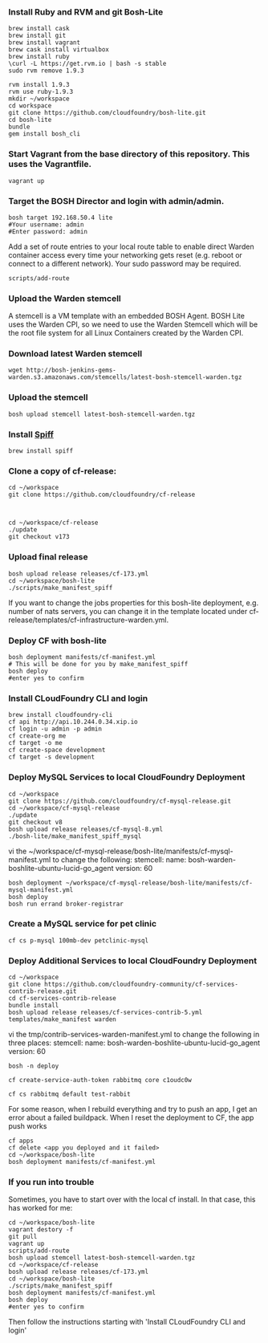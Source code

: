 ### Install Ruby and RVM and git Bosh-Lite
	brew install cask
	brew install git
	brew install vagrant
	brew cask install virtualbox
	brew install ruby
	\curl -L https://get.rvm.io | bash -s stable
	sudo rvm remove 1.9.3
	
	rvm install 1.9.3
	rvm use ruby-1.9.3
	mkdir ~/workspace
	cd workspace
	git clone https://github.com/cloudfoundry/bosh-lite.git
	cd bosh-lite
	bundle
	gem install bosh_cli
	

### Start Vagrant from the base directory of this repository. This uses the Vagrantfile.

    
    vagrant up
    

### Target the BOSH Director and login with admin/admin.

    
    bosh target 192.168.50.4 lite
    #Your username: admin
    #Enter password: admin
    

Add a set of route entries to your local route table to enable direct Warden container access every time your networking gets reset (e.g. reboot or connect to a different network). Your sudo password may be required.

    
    scripts/add-route
    

### Upload the Warden stemcell

A stemcell is a VM template with an embedded BOSH Agent. BOSH Lite uses the Warden CPI, so we need to use the Warden Stemcell which will be the root file system for all Linux Containers created by the Warden CPI.

### Download latest Warden stemcell

    
    wget http://bosh-jenkins-gems-warden.s3.amazonaws.com/stemcells/latest-bosh-stemcell-warden.tgz
    

### Upload the stemcell

    
    bosh upload stemcell latest-bosh-stemcell-warden.tgz

### Install [Spiff](https://github.com/cloudfoundry-incubator/spiff)

	brew install spiff
	
### Clone a copy of cf-release:
    
    cd ~/workspace
    git clone https://github.com/cloudfoundry/cf-release
    

    
    cd ~/workspace/cf-release
    ./update
    git checkout v173
    

### Upload final release

    bosh upload release releases/cf-173.yml
    cd ~/workspace/bosh-lite
    ./scripts/make_manifest_spiff

If you want to change the jobs properties for this bosh-lite deployment, e.g. number of nats servers, you can change it in the template located under cf-release/templates/cf-infrastructure-warden.yml.


### Deploy CF with bosh-lite

    bosh deployment manifests/cf-manifest.yml 
    # This will be done for you by make_manifest_spiff
    bosh deploy
    #enter yes to confirm
    
### Install CLoudFoundry CLI and login
	
	brew install cloudfoundry-cli
	cf api http://api.10.244.0.34.xip.io
	cf login -u admin -p admin
	cf create-org me
	cf target -o me
	cf create-space development
	cf target -s development

### Deploy MySQL Services to local CloudFoundry Deployment
	
	cd ~/workspace
	git clone https://github.com/cloudfoundry/cf-mysql-release.git
	cd ~/workspace/cf-mysql-release
	./update
	git checkout v8	
	bosh upload release releases/cf-mysql-8.yml
	./bosh-lite/make_manifest_spiff_mysql
	
vi the ~/workspace/cf-mysql-release/bosh-lite/manifests/cf-mysql-manifest.yml to change the following:
  stemcell:
    name: bosh-warden-boshlite-ubuntu-lucid-go_agent
    version: 60

    
	bosh deployment ~/workspace/cf-mysql-release/bosh-lite/manifests/cf-mysql-manifest.yml
	bosh deploy
	bosh run errand broker-registrar

### Create a MySQL service for pet clinic
	cf cs p-mysql 100mb-dev petclinic-mysql

### Deploy Additional Services to local CloudFoundry Deployment

	cd ~/workspace
	git clone https://github.com/cloudfoundry-community/cf-services-contrib-release.git
	cd cf-services-contrib-release
	bundle install
	bosh upload release releases/cf-services-contrib-5.yml
	templates/make_manifest warden

vi the tmp/contrib-services-warden-manifest.yml to change the following in three places:
  stemcell:
    name: bosh-warden-boshlite-ubuntu-lucid-go_agent
    version: 60

	bosh -n deploy

	cf create-service-auth-token rabbitmq core c1oudc0w

	cf cs rabbitmq default test-rabbit
	
For some reason, when I rebuild everything and try to push an app, I get an error about a failed buildpack. When I reset the deployment to CF, the app push works

	cf apps
	cf delete <app you deployed and it failed>
	cd ~/workspace/bosh-lite
	bosh deployment manifests/cf-manifest.yml

### If you run into trouble

Sometimes, you have to start over with the local cf install. In that case, this has worked for me:
	
	cd ~/workspace/bosh-lite
	vagrant destory -f
	git pull
	vagrant up
	scripts/add-route
    bosh upload stemcell latest-bosh-stemcell-warden.tgz
    cd ~/workspace/cf-release
    bosh upload release releases/cf-173.yml
    cd ~/workspace/bosh-lite
    ./scripts/make_manifest_spiff
    bosh deployment manifests/cf-manifest.yml 
    bosh deploy
    #enter yes to confirm

Then follow the instructions starting with 'Install CLoudFoundry CLI and login'



